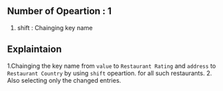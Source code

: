 ## Number of Opeartion : 1

1. shift : Chainging key name

## Explaintaion

1.Chainging the key name from `value` to `Restaurant Rating` and `address` to `Restaurant Country` by using `shift` opeartion. for all such restaurants. 2. Also selecting only the changed entries.
